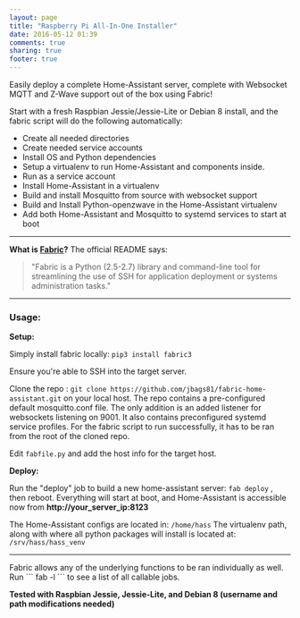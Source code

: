 ```yaml
---
layout: page
title: "Raspberry Pi All-In-One Installer"
date: 2016-05-12 01:39
comments: true
sharing: true
footer: true
---
```



 
 Easily deploy a complete Home-Assistant server, complete with Websocket MQTT and Z-Wave support out of the box using Fabric! 
 
 Start with a fresh Raspbian Jessie/Jessie-Lite or Debian 8 install, and the fabric script will do the following automatically:
*  Create all needed directories
*  Create needed service accounts
*  Install OS and Python dependencies
*  Setup a virtualenv to run Home-Assistant and components inside.
*  Run as a service account
*  Install Home-Assistant in a virtualenv
*  Build and install Mosquitto from source with websocket support
*  Build and Install Python-openzwave in the Home-Assistant virtualenv
*  Add both Home-Assistant and Mosquitto to systemd services to start at boot

<hr>

**What is [Fabric](http://www.fabfile.org)?**
 The official README says:
>  "Fabric is a Python (2.5-2.7) library and command-line tool for streamlining the use of SSH for application deployment or systems administration tasks."
 
<hr> 
 
###  Usage:
 **Setup:**
 
 Simply install fabric locally:
 ```pip3 install fabric3```
 
 Ensure you're able to SSH into the target server.
 
 
 Clone the repo : ``` git clone https://github.com/jbags81/fabric-home-assistant.git ``` on  your local host.
 The repo contains a pre-configured default mosquitto.conf file. The only addition is an added listener for websockets listening on 9001. It also contains preconfigured systemd service profiles. For the fabric script to run successfully, it has to be ran from the root of the cloned repo. 
 
 Edit ```fabfile.py``` and add the host info for the target host.
 

 **Deploy:** 

 
 Run the "deploy" job to build a new home-assistant server: ``` fab deploy ``` , then reboot. 
 Everything will start at boot, and Home-Assistant is accessible now from **http://your_server_ip:8123**
 
 The Home-Assistant configs are located in: ```/home/hass``` The virtualenv path, along with where all python packages will install is located at: ```/srv/hass/hass_venv```
   
<hr>
 Fabric allows any of the underlying functions to be ran individually as well. Run ``` fab -l ``` to see a list of all callable jobs. 

 
 
 
 
**Tested with Raspbian Jessie, Jessie-Lite, and Debian 8 (username and path modifications needed)**

